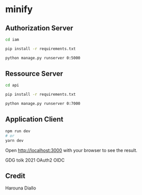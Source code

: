 # minify

## Authorization Server

```bash
cd iam

pip install -r requirements.txt

python manage.py runserver 0:5000
```

## Ressource Server

```bash
cd api

pip install -r requirements.txt

python manage.py runserver 0:7000
```

## Application Client

```bash
npm run dev
# or
yarn dev
```

Open [http://localhost:3000](http://localhost:3000) with your browser to see the result.


GDG tolk 2021 OAuth2 OIDC

## Credit
Harouna Diallo
